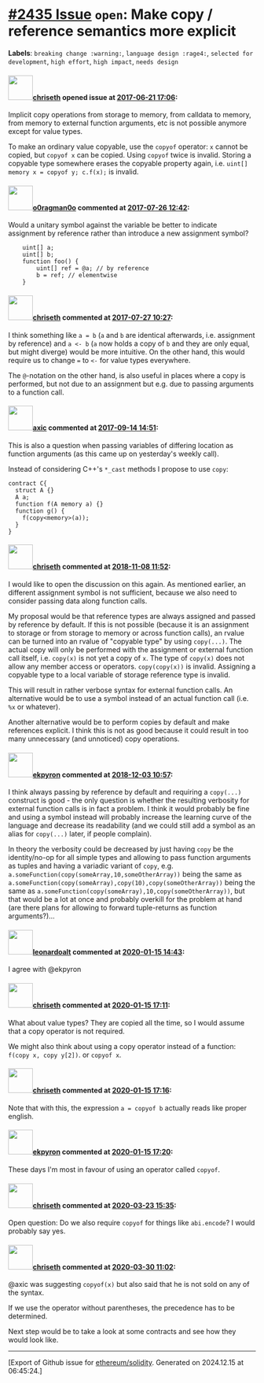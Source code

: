 # [\#2435 Issue](https://github.com/ethereum/solidity/issues/2435) `open`: Make copy / reference semantics more explicit
**Labels**: `breaking change :warning:`, `language design :rage4:`, `selected for development`, `high effort`, `high impact`, `needs design`


#### <img src="https://avatars.githubusercontent.com/u/9073706?v=4" width="50">[chriseth](https://github.com/chriseth) opened issue at [2017-06-21 17:06](https://github.com/ethereum/solidity/issues/2435):

Implicit copy operations from storage to memory, from calldata to memory, from memory to external function arguments, etc is not possible anymore except for value types.

To make an ordinary value copyable, use the `copyof` operator: `x` cannot be copied, but `copyof x` can be copied. Using `copyof` twice is invalid. Storing a copyable type somewhere erases the copyable property again, i.e. `uint[] memory x = copyof y; c.f(x);` is invalid.

#### <img src="https://avatars.githubusercontent.com/u/12790330?u=93f973ed85ec0c341023d85050ee1d3eb2be6679&v=4" width="50">[o0ragman0o](https://github.com/o0ragman0o) commented at [2017-07-26 12:42](https://github.com/ethereum/solidity/issues/2435#issuecomment-318041362):

Would a unitary symbol against the variable be better to indicate assignment by reference rather than introduce a new assignment symbol?

```
    uint[] a;
    uint[] b;
    function foo() {
        uint[] ref = @a; // by reference
        b = ref; // elementwise
    }
```

#### <img src="https://avatars.githubusercontent.com/u/9073706?v=4" width="50">[chriseth](https://github.com/chriseth) commented at [2017-07-27 10:27](https://github.com/ethereum/solidity/issues/2435#issuecomment-318323717):

I think something like `a = b` (`a` and `b` are identical afterwards, i.e. assignment by reference) and `a <- b` (`a` now holds a copy of `b` and they are only equal, but might diverge) would be more intuitive. On the other hand, this would require us to change `=` to `<-` for value types everywhere.

The `@`-notation on the other hand, is also useful in places where a copy is performed, but not due to an assignment but e.g. due to passing arguments to a function call.

#### <img src="https://avatars.githubusercontent.com/u/20340?v=4" width="50">[axic](https://github.com/axic) commented at [2017-09-14 14:51](https://github.com/ethereum/solidity/issues/2435#issuecomment-329507206):

This is also a question when passing variables of differing location as function arguments (as this came up on yesterday's weekly call).

Instead of considering C++'s `*_cast` methods I propose to use `copy`:
```
contract C{
  struct A {}
  A a;
  function f(A memory a) {}
  function g() {
    f(copy<memory>(a));
  }
}
```

#### <img src="https://avatars.githubusercontent.com/u/9073706?v=4" width="50">[chriseth](https://github.com/chriseth) commented at [2018-11-08 11:52](https://github.com/ethereum/solidity/issues/2435#issuecomment-436969111):

I would like to open the discussion on this again. As mentioned earlier, an different assignment symbol is not sufficient, because we also need to consider passing data along function calls.

My proposal would be that reference types are always assigned and passed by reference by default. If this is not possible (because it is an assignment to storage or from storage to memory or across function calls), an rvalue can be turned into an rvalue of "copyable type" by using `copy(...)`. The actual copy will only be performed with the assignment or external function call itself, i.e. `copy(x)` is not yet a copy of `x`. The type of `copy(x)` does not allow any member access or operators. `copy(copy(x))` is invalid. Assigning a copyable type to a local variable of storage reference type is invalid.

This will result in rather verbose syntax for external function calls. An alternative would be to use a symbol instead of an actual function call (i.e. `%x` or whatever).

Another alternative would be to perform copies by default and make references explicit. I think this is not as good because it could result in too many unnecessary (and unnoticed) copy operations.

#### <img src="https://avatars.githubusercontent.com/u/1347491?v=4" width="50">[ekpyron](https://github.com/ekpyron) commented at [2018-12-03 10:57](https://github.com/ethereum/solidity/issues/2435#issuecomment-443670041):

I think always passing by reference by default and requiring a ``copy(...)`` construct is good - the only question is whether the resulting verbosity for external function calls is in fact a problem. I think it would probably be fine and using a symbol instead will probably increase the learning curve of the language and decrease its readability (and we could still add a symbol as an alias for ``copy(...)`` later, if people complain).

In theory the verbosity could be decreased by just having ``copy`` be the identity/no-op for all simple types and allowing to pass function arguments as tuples and having a variadic variant of ``copy``, e.g. ``a.someFunction(copy(someArray,10,someOtherArray))`` being the same as ``a.someFunction(copy(someArray),copy(10),copy(someOtherArray))`` being the same as ``a.someFunction(copy(someArray),10,copy(someOtherArray))``, but that would be a lot at once and probably overkill for the problem at hand (are there plans for allowing to forward tuple-returns as function arguments?)...

#### <img src="https://avatars.githubusercontent.com/u/504195?u=ce2facd14af9fd474ebff49f0d44891f56f7500f&v=4" width="50">[leonardoalt](https://github.com/leonardoalt) commented at [2020-01-15 14:43](https://github.com/ethereum/solidity/issues/2435#issuecomment-574690475):

I agree with @ekpyron

#### <img src="https://avatars.githubusercontent.com/u/9073706?v=4" width="50">[chriseth](https://github.com/chriseth) commented at [2020-01-15 17:11](https://github.com/ethereum/solidity/issues/2435#issuecomment-574759911):

What about value types? They are copied all the time, so I would assume that a copy operator is not required.

We might also think about using a copy operator instead of a function: `f(copy x, copy y[2])`. or `copyof x`.

#### <img src="https://avatars.githubusercontent.com/u/9073706?v=4" width="50">[chriseth](https://github.com/chriseth) commented at [2020-01-15 17:16](https://github.com/ethereum/solidity/issues/2435#issuecomment-574761999):

Note that with this, the expression `a = copyof b` actually reads like proper english.

#### <img src="https://avatars.githubusercontent.com/u/1347491?v=4" width="50">[ekpyron](https://github.com/ekpyron) commented at [2020-01-15 17:20](https://github.com/ethereum/solidity/issues/2435#issuecomment-574763691):

These days I'm most in favour of using an operator called ``copyof``.

#### <img src="https://avatars.githubusercontent.com/u/9073706?v=4" width="50">[chriseth](https://github.com/chriseth) commented at [2020-03-23 15:35](https://github.com/ethereum/solidity/issues/2435#issuecomment-602678651):

Open question: Do we also require `copyof` for things like `abi.encode`? I would probably say yes.

#### <img src="https://avatars.githubusercontent.com/u/9073706?v=4" width="50">[chriseth](https://github.com/chriseth) commented at [2020-03-30 11:02](https://github.com/ethereum/solidity/issues/2435#issuecomment-605933402):

@axic was suggesting `copyof(x)` but also said that he is not sold on any of the syntax.

If we use the operator without parentheses, the precedence has to be determined.

Next step would be to take a look at some contracts and see how they would look like.


-------------------------------------------------------------------------------



[Export of Github issue for [ethereum/solidity](https://github.com/ethereum/solidity). Generated on 2024.12.15 at 06:45:24.]
